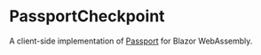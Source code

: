 # PassportCheckpoint

A client-side implementation of [Passport](https://github.com/Hlyrnir/Passport) for Blazor WebAssembly.